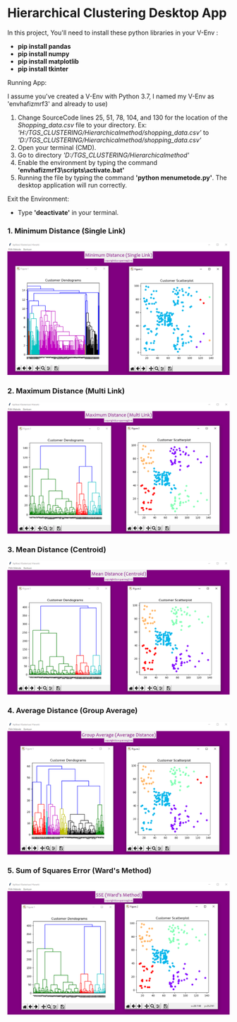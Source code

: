 # Hierarchical Clustering Desktop App

In this project, You'll need to install these python libraries in your V-Env :
<b>
- pip install pandas
- pip install numpy
- pip install matplotlib
- pip install tkinter
</b>


Running App:

I assume you've created a V-Env with Python 3.7, I named my V-Env as 'envhafizmrf3' and already to use)
  1. Change SourceCode lines 25, 51, 78, 104, and 130 for the location of the <i>Shopping_data.csv</i> file to your directory.
     Ex: <i>'H:/TGS_CLUSTERING/Hierarchicalmethod/shopping_data.csv'</i>    to   <i>'D:/TGS_CLUSTERING/Hierarchicalmethod/shopping_data.csv'</i>
  2. Open your terminal (CMD).
  3. Go to directory <i>'D:/TGS_CLUSTERING/Hierarchicalmethod'</i> 
  4. Enable the environment by typing the command <b>'envhafizmrf3\scripts\activate.bat'</b>
  5. Running the file by typing the command <b>'python menumetode.py'</b>. The desktop application will run correctly.



  Exit the Environment:
  - Type <b>'deactivate'</b> in your terminal.
  
  
### 1. Minimum Distance (Single Link)
![alt_text](https://github.com/hafizmrf3/HierarchicalClusteringApp/blob/master/1-MinimumDistance(Single%20Link).PNG)
### 2. Maximum Distance (Multi Link)
![alt_text](https://github.com/hafizmrf3/HierarchicalClusteringApp/blob/master/2-MaximumDistance(Multi%20Link).PNG)
### 3. Mean Distance (Centroid)
![alt_text](https://github.com/hafizmrf3/HierarchicalClusteringApp/blob/master/3-MeanDistance(Centroid).PNG)
### 4. Average Distance (Group Average)
![alt_text](https://github.com/hafizmrf3/HierarchicalClusteringApp/blob/master/4-AverageDistance(Group%20Average).PNG)
### 5. Sum of Squares Error (Ward's Method)
![alt_text](https://github.com/hafizmrf3/HierarchicalClusteringApp/blob/master/5-SSE(Ward'sMethod).PNG)
